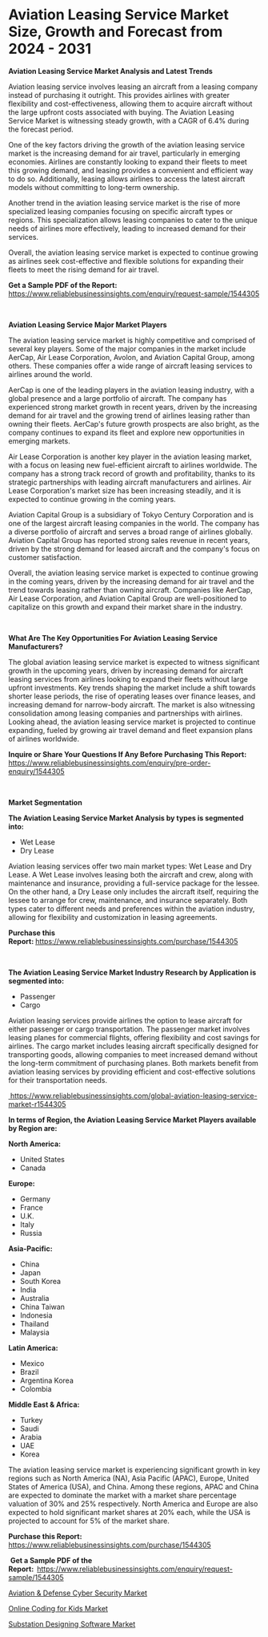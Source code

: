 <p><h1>Aviation Leasing Service Market Size, Growth and Forecast from 2024 - 2031</h1></p><p><strong>Aviation Leasing Service Market Analysis and Latest Trends</strong></p>
<p><p>Aviation leasing service involves leasing an aircraft from a leasing company instead of purchasing it outright. This provides airlines with greater flexibility and cost-effectiveness, allowing them to acquire aircraft without the large upfront costs associated with buying. The Aviation Leasing Service Market is witnessing steady growth, with a CAGR of 6.4% during the forecast period.</p><p>One of the key factors driving the growth of the aviation leasing service market is the increasing demand for air travel, particularly in emerging economies. Airlines are constantly looking to expand their fleets to meet this growing demand, and leasing provides a convenient and efficient way to do so. Additionally, leasing allows airlines to access the latest aircraft models without committing to long-term ownership.</p><p>Another trend in the aviation leasing service market is the rise of more specialized leasing companies focusing on specific aircraft types or regions. This specialization allows leasing companies to cater to the unique needs of airlines more effectively, leading to increased demand for their services.</p><p>Overall, the aviation leasing service market is expected to continue growing as airlines seek cost-effective and flexible solutions for expanding their fleets to meet the rising demand for air travel.</p></p>
<p><strong>Get a Sample PDF of the Report:&nbsp;</strong> <a href="https://www.reliablebusinessinsights.com/enquiry/request-sample/1544305">https://www.reliablebusinessinsights.com/enquiry/request-sample/1544305</a></p>
<p>&nbsp;</p>
<p><strong>Aviation Leasing Service Major Market Players</strong></p>
<p><p>The aviation leasing service market is highly competitive and comprised of several key players. Some of the major companies in the market include AerCap, Air Lease Corporation, Avolon, and Aviation Capital Group, among others. These companies offer a wide range of aircraft leasing services to airlines around the world.</p><p>AerCap is one of the leading players in the aviation leasing industry, with a global presence and a large portfolio of aircraft. The company has experienced strong market growth in recent years, driven by the increasing demand for air travel and the growing trend of airlines leasing rather than owning their fleets. AerCap's future growth prospects are also bright, as the company continues to expand its fleet and explore new opportunities in emerging markets.</p><p>Air Lease Corporation is another key player in the aviation leasing market, with a focus on leasing new fuel-efficient aircraft to airlines worldwide. The company has a strong track record of growth and profitability, thanks to its strategic partnerships with leading aircraft manufacturers and airlines. Air Lease Corporation's market size has been increasing steadily, and it is expected to continue growing in the coming years.</p><p>Aviation Capital Group is a subsidiary of Tokyo Century Corporation and is one of the largest aircraft leasing companies in the world. The company has a diverse portfolio of aircraft and serves a broad range of airlines globally. Aviation Capital Group has reported strong sales revenue in recent years, driven by the strong demand for leased aircraft and the company's focus on customer satisfaction.</p><p>Overall, the aviation leasing service market is expected to continue growing in the coming years, driven by the increasing demand for air travel and the trend towards leasing rather than owning aircraft. Companies like AerCap, Air Lease Corporation, and Aviation Capital Group are well-positioned to capitalize on this growth and expand their market share in the industry.</p></p>
<p>&nbsp;</p>
<p><strong>What Are The Key Opportunities For Aviation Leasing Service Manufacturers?</strong></p>
<p><p>The global aviation leasing service market is expected to witness significant growth in the upcoming years, driven by increasing demand for aircraft leasing services from airlines looking to expand their fleets without large upfront investments. Key trends shaping the market include a shift towards shorter lease periods, the rise of operating leases over finance leases, and increasing demand for narrow-body aircraft. The market is also witnessing consolidation among leasing companies and partnerships with airlines. Looking ahead, the aviation leasing service market is projected to continue expanding, fueled by growing air travel demand and fleet expansion plans of airlines worldwide.</p></p>
<p><strong>Inquire or Share Your Questions If Any Before Purchasing This Report:</strong> <a href="https://www.reliablebusinessinsights.com/enquiry/pre-order-enquiry/1544305">https://www.reliablebusinessinsights.com/enquiry/pre-order-enquiry/1544305</a></p>
<p>&nbsp;</p>
<p><strong>Market Segmentation</strong></p>
<p><strong>The Aviation Leasing Service Market Analysis by types is segmented into:</strong></p>
<p><ul><li>Wet Lease</li><li>Dry Lease</li></ul></p>
<p><p>Aviation leasing services offer two main market types: Wet Lease and Dry Lease. A Wet Lease involves leasing both the aircraft and crew, along with maintenance and insurance, providing a full-service package for the lessee. On the other hand, a Dry Lease only includes the aircraft itself, requiring the lessee to arrange for crew, maintenance, and insurance separately. Both types cater to different needs and preferences within the aviation industry, allowing for flexibility and customization in leasing agreements.</p></p>
<p><strong>Purchase this Report:&nbsp;</strong><a href="https://www.reliablebusinessinsights.com/purchase/1544305">https://www.reliablebusinessinsights.com/purchase/1544305</a></p>
<p>&nbsp;</p>
<p><strong>The Aviation Leasing Service Market Industry Research by Application is segmented into:</strong></p>
<p><ul><li>Passenger</li><li>Cargo</li></ul></p>
<p><p>Aviation leasing services provide airlines the option to lease aircraft for either passenger or cargo transportation. The passenger market involves leasing planes for commercial flights, offering flexibility and cost savings for airlines. The cargo market includes leasing aircraft specifically designed for transporting goods, allowing companies to meet increased demand without the long-term commitment of purchasing planes. Both markets benefit from aviation leasing services by providing efficient and cost-effective solutions for their transportation needs.</p></p>
<p><a href="https://www.reliablebusinessinsights.com/global-aviation-leasing-service-market-r1544305">&nbsp;https://www.reliablebusinessinsights.com/global-aviation-leasing-service-market-r1544305</a></p>
<p><strong>In terms of Region, the Aviation Leasing Service Market Players available by Region are:</strong></p>
<p>
    <p> <strong> North America: </strong>
        <ul>
            <li>United States</li>
            <li>Canada</li>
        </ul>
        </p> 
    <p> <strong> Europe: </strong>
        <ul>
            <li>Germany</li>
            <li>France</li>
            <li>U.K.</li>
            <li>Italy</li>
            <li>Russia</li>
        </ul>
        </p> 
    <p> <strong> Asia-Pacific: </strong>
        <ul>
            <li>China</li>
            <li>Japan</li>
            <li>South Korea</li>
            <li>India</li>
            <li>Australia</li>
            <li>China Taiwan</li>
            <li>Indonesia</li>
            <li>Thailand</li>
            <li>Malaysia</li>
        </ul>
        </p> 
    <p> <strong> Latin America: </strong>
        <ul>
            <li>Mexico</li>
            <li>Brazil</li>
            <li>Argentina Korea</li>
            <li>Colombia</li>
        </ul>
        </p> 
    <p> <strong> Middle East & Africa: </strong>
        <ul>
            <li>Turkey</li>
            <li>Saudi</li>
            <li>Arabia</li>
            <li>UAE</li>
            <li>Korea</li>
        </ul>
    </p>
    </p>
<p><p>The aviation leasing service market is experiencing significant growth in key regions such as North America (NA), Asia Pacific (APAC), Europe, United States of America (USA), and China. Among these regions, APAC and China are expected to dominate the market with a market share percentage valuation of 30% and 25% respectively. North America and Europe are also expected to hold significant market shares at 20% each, while the USA is projected to account for 5% of the market share.</p></p>
<p><strong>Purchase this Report: </strong><a href="https://www.reliablebusinessinsights.com/purchase/1544305">https://www.reliablebusinessinsights.com/purchase/1544305</a></p>
<p>&nbsp;<strong>Get a Sample PDF of the Report:&nbsp;&nbsp;</strong><a href="https://www.reliablebusinessinsights.com/enquiry/request-sample/1544305">https://www.reliablebusinessinsights.com/enquiry/request-sample/1544305</a></p>
<p><strong></strong></p>
<p><p><a href="https://github.com/nathandecarvalho/Market-Research-Report-List-4/blob/main/aviation-defense-cyber-security-market.md">Aviation & Defense Cyber Security Market</a></p><p><a href="https://github.com/kosella/Market-Research-Report-List-4/blob/main/online-coding-for-kids-market.md">Online Coding for Kids Market</a></p><p><a href="https://github.com/kufem1/Market-Research-Report-List-3/blob/main/substation-designing-software-market.md">Substation Designing Software Market</a></p></p>